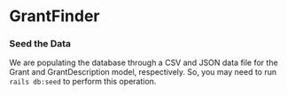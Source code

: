# GrantFinder
### Seed the Data
We are populating the database through a CSV and JSON data file for the Grant and GrantDescription model, respectively. So, you may need to run `rails db:seed` to perform this operation.
